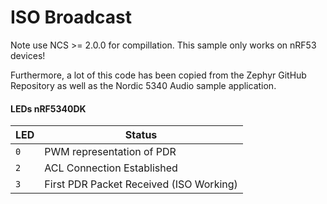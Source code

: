 
# ISO Broadcast

Note use NCS >= 2.0.0 for compillation. This sample only works on nRF53 devices!

Furthermore, a lot of this code has been copied from the Zephyr GitHub Repository as well as the Nordic 5340 Audio sample application.

#### LEDs nRF5340DK
LED | Status
--- | --- 
`0` | PWM representation of PDR
`2` | ACL Connection Established
`3` | First PDR Packet Received (ISO Working)